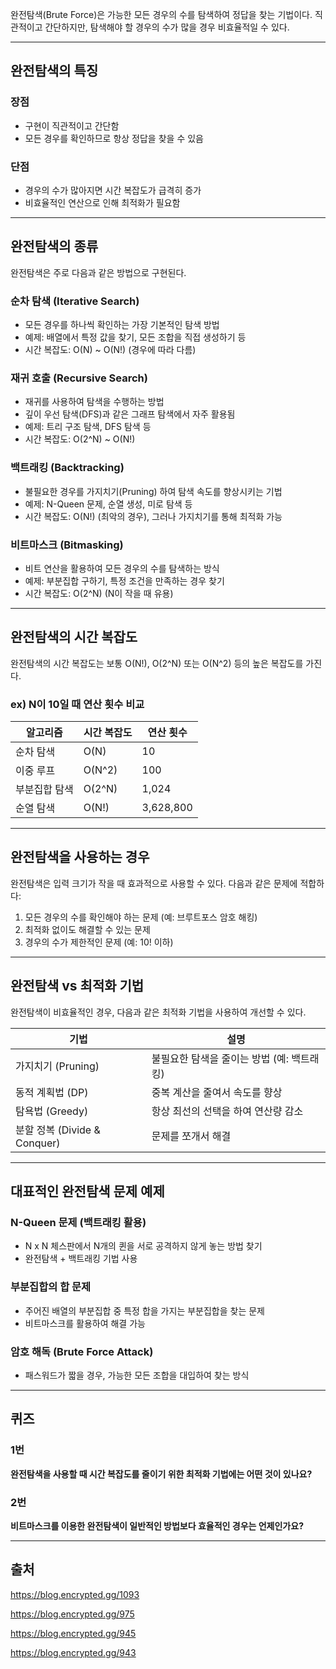 완전탐색(Brute Force)은 가능한 모든 경우의 수를 탐색하여 정답을 찾는 기법이다. 직관적이고 간단하지만, 탐색해야 할 경우의 수가 많을 경우 비효율적일 수 있다.

---

## 완전탐색의 특징

### 장점

- 구현이 직관적이고 간단함
- 모든 경우를 확인하므로 항상 정답을 찾을 수 있음

### 단점

- 경우의 수가 많아지면 시간 복잡도가 급격히 증가
- 비효율적인 연산으로 인해 최적화가 필요함

---

## 완전탐색의 종류

완전탐색은 주로 다음과 같은 방법으로 구현된다.

### **순차 탐색 (Iterative Search)**

- 모든 경우를 하나씩 확인하는 가장 기본적인 탐색 방법
- 예제: 배열에서 특정 값을 찾기, 모든 조합을 직접 생성하기 등
- 시간 복잡도: O(N) ~ O(N!) (경우에 따라 다름)

### **재귀 호출 (Recursive Search)**

- 재귀를 사용하여 탐색을 수행하는 방법
- 깊이 우선 탐색(DFS)과 같은 그래프 탐색에서 자주 활용됨
- 예제: 트리 구조 탐색, DFS 탐색 등
- 시간 복잡도: O(2^N) ~ O(N!)

### **백트래킹 (Backtracking)**

- 불필요한 경우를 가지치기(Pruning) 하여 탐색 속도를 향상시키는 기법
- 예제: N-Queen 문제, 순열 생성, 미로 탐색 등
- 시간 복잡도: O(N!) (최악의 경우), 그러나 가지치기를 통해 최적화 가능

### **비트마스크 (Bitmasking)**

- 비트 연산을 활용하여 모든 경우의 수를 탐색하는 방식
- 예제: 부분집합 구하기, 특정 조건을 만족하는 경우 찾기
- 시간 복잡도: O(2^N) (N이 작을 때 유용)

---

## 완전탐색의 시간 복잡도

완전탐색의 시간 복잡도는 보통 O(N!), O(2^N) 또는 O(N^2) 등의 높은 복잡도를 가진다.

### ex) N이 10일 때 연산 횟수 비교

| 알고리즘 | 시간 복잡도 | 연산 횟수 |
| --- | --- | --- |
| 순차 탐색 | O(N) | 10 |
| 이중 루프 | O(N^2) | 100 |
| 부분집합 탐색 | O(2^N) | 1,024 |
| 순열 탐색 | O(N!) | 3,628,800 |

---

## 완전탐색을 사용하는 경우

완전탐색은 입력 크기가 작을 때 효과적으로 사용할 수 있다.
다음과 같은 문제에 적합하다:

1. 모든 경우의 수를 확인해야 하는 문제 (예: 브루트포스 암호 해킹)
2. 최적화 없이도 해결할 수 있는 문제
3. 경우의 수가 제한적인 문제 (예: 10! 이하)

---

## 완전탐색 vs 최적화 기법

완전탐색이 비효율적인 경우, 다음과 같은 최적화 기법을 사용하여 개선할 수 있다.

| 기법 | 설명 |
| --- | --- |
| 가지치기 (Pruning) | 불필요한 탐색을 줄이는 방법 (예: 백트래킹) |
| 동적 계획법 (DP) | 중복 계산을 줄여서 속도를 향상 |
| 탐욕법 (Greedy) | 항상 최선의 선택을 하여 연산량 감소 |
| 분할 정복 (Divide & Conquer) | 문제를 쪼개서 해결 |

---

## 대표적인 완전탐색 문제 예제

### **N-Queen 문제 (백트래킹 활용)**

- N x N 체스판에서 N개의 퀸을 서로 공격하지 않게 놓는 방법 찾기
- 완전탐색 + 백트래킹 기법 사용

### **부분집합의 합 문제**

- 주어진 배열의 부분집합 중 특정 합을 가지는 부분집합을 찾는 문제
- 비트마스크를 활용하여 해결 가능

### **암호 해독 (Brute Force Attack)**

- 패스워드가 짧을 경우, 가능한 모든 조합을 대입하여 찾는 방식

---

## 퀴즈

### 1번

**완전탐색을 사용할 때 시간 복잡도를 줄이기 위한 최적화 기법에는 어떤 것이 있나요?**

### 2번

**비트마스크를 이용한 완전탐색이 일반적인 방법보다 효율적인 경우는 언제인가요?**

---

## 출처

https://blog.encrypted.gg/1093

https://blog.encrypted.gg/975

https://blog.encrypted.gg/945

https://blog.encrypted.gg/943